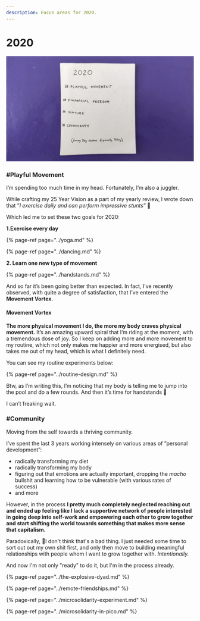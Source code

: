 ```yaml
---
description: Focus areas for 2020.
---
```


# 2020

![](../../.gitbook/assets/2020.jpeg)

### \#Playful Movement

I’m spending too much time in my head. Fortunately, I’m also a juggler.

While crafting my 25 Year Vision as a part of my yearly review, I wrote down that ”_I exercise daily and can perform impressive stunts_” 🎪

Which led me to set these two goals for 2020:

**1.Exercise every day**

{% page-ref page="../yoga.md" %}

{% page-ref page="../dancing.md" %}

**2. Learn one new type of movement**

{% page-ref page="../handstands.md" %}

And so far it’s been going better than expected. In fact, I’ve recently observed, with quite a degree of satisfaction, that I’ve entered the **Movement Vortex**.

#### Movement Vortex

**The more physical movement I do, the more my body craves physical movement.** It’s an amazing upward spiral that I’m riding at the moment, with a tremendous dose of joy. So I keep on adding more and more movement to my routine, which not only makes me happier and more energised, but also takes me out of my head, which is what I definitely need.

You can see my routine experiments below:

{% page-ref page="../routine-design.md" %}

Btw, as I’m writing this, I’m noticing that my body is telling me to jump into the pool and do a few rounds. And then it’s time for handstands 🙌

I can’t freaking wait.

### \#Community

Moving from the self towards a thriving community.

I’ve spent the last 3 years working intensely on various areas of ”personal development”:

* radically transforming my diet
* radically transforming my body
* figuring out that emotions are actually important, dropping the _macho_ bullshit and learning how to be vulnerable \(with various rates of success\)
* and more

However, in the process **I pretty much completely neglected reaching out and ended up feeling like I lack a supportive network of people interested in going deep into self-work and empowering each other to grow together and start shifting the world towards something that makes more sense that capitalism.**

Paradoxically, I don't think that's a bad thing. I just needed some time to sort out out my own shit first, and only then move to building meaningful relationships with people whom I want to grow together with. _Intentionally._

And now I'm not only "ready" to do it, but I'm in the process already.

{% page-ref page="../the-explosive-dyad.md" %}

{% page-ref page="../remote-friendships.md" %}

{% page-ref page="../microsolidarity-experiment.md" %}

{% page-ref page="../microsolidarity-in-pico.md" %}



